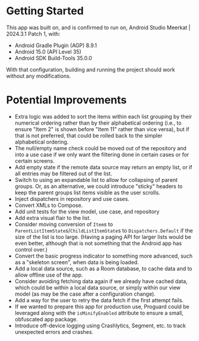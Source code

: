 # Getting Started
This app was built on, and is confirmed to run on, Android Studio Meerkat | 2024.3.1 Patch 1, with:
- Android Gradle Plugin (AGP) 8.9.1
- Android 15.0 (API Level 35)
- Android SDK Build-Tools 35.0.0

With that configuration, building and running the project should work without any modifications.

# Potential Improvements
- Extra logic was added to sort the items within each list grouping by their numerical ordering rather than by their alphabetical ordering (i.e., to ensure "Item 2" is shown before "Item 11" rather than vice versa), but if that is not preferred, that could be rolled back to the simpler alphabetical ordering.
- The null/empty name check could be moved out of the repository and into a use case if we only want the filtering done in certain cases or for certain screens.
- Add empty state if the remote data source may return an empty list, or if all entries may be filtered out of the list.
- Switch to using an expandable list to allow for collapsing of parent groups.  Or, as an alternative, we could introduce "sticky" headers to keep the parent groups list items visible as the user scrolls.
- Inject dispatchers in repository and use cases.
- Convert XMLs to Compose.
- Add unit tests for the view model, use case, and repository
- Add extra visual flair to the list.
- Consider moving conversion of `Item`s to `ParentListItemState`s/`ChildListItemState`s to `Dispatchers.Default` if the size of the list is too large.  (Having a paging API for larger lists would be even better, although that is not something that the Android app has control over.)
- Convert the basic progress indicator to something more advanced, such as a "skeleton screen", when data is being loaded.
- Add a local data source, such as a Room database, to cache data and to allow offline use of the app.
- Consider avoiding fetching data again if we already have cached data, which could be within a local data source, or simply within our view model (as may be the case after a configuration change).
- Add a way for the user to retry the data fetch if the first attempt fails.
- If we wanted to prepare this app for production use, Proguard could be leveraged along with the `isMinifyEnabled` attribute to ensure a small, obfuscated app package.
- Introduce off-device logging using Crashlytics, Segment, etc. to track unexpected errors and crashes.